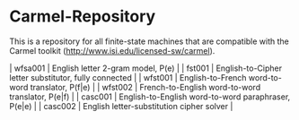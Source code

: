 Carmel-Repository
=================

This is a repository for all finite-state machines that are compatible with the Carmel toolkit (http://www.isi.edu/licensed-sw/carmel).

| wfsa001 | English letter 2-gram model, P(e) | 
| fst001 | English-to-Cipher letter substitutor, fully connected | 
| wfst001 | English-to-French word-to-word translator, P(f|e) | 
| wfst002 | French-to-English word-to-word translator, P(e|f) |
| casc001 | English-to-English word-to-word paraphraser, P(e|e) |
| casc002 | English letter-substitution cipher solver |
